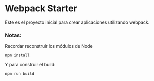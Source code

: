 # Webpack Starter

Este es el proyecto inicial para crear aplicaciones utilizando webpack.

### Notas:
Recordar reconstruir los módulos de Node


```
npm install
```

Y para construir el build:

```
npm run build
```
